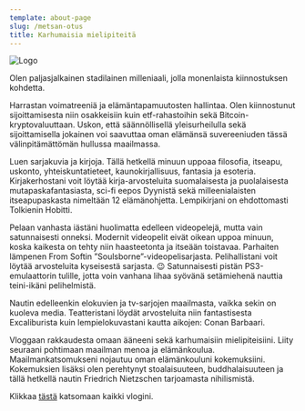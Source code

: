 ```yaml
---
template: about-page
slug: /metsan-otus
title: Karhumaisia mielipiteitä
---
```

![Logo](/assets/MetsanOtusLogo_Cover.png)

Olen paljasjalkainen stadilainen milleniaali, jolla monenlaista kiinnostuksen kohdetta. 

Harrastan voimatreeniä ja elämäntapamuutosten hallintaa. Olen kiinnostunut sijoittamisesta niin osakkeisiin kuin etf-rahastoihin sekä Bitcoin-kryptovaluuttaan.  Uskon, että säännöllisellä yleisurheilulla sekä sijoittamisella jokainen voi saavuttaa oman elämänsä suvereeniuden tässä välinpitämättömän hullussa maailmassa.

Luen sarjakuvia ja kirjoja. Tällä hetkellä minuun uppoaa filosofia, itseapu, uskonto, yhteiskuntatieteet, kaunokirjallisuus, fantasia ja esoteria.  Kirjakerhostani voit löytää kirja-arvosteluita suomalaisesta ja puolalaisesta mutapaskafantasiasta, sci-fi eepos Dyynistä sekä milleenialaisten itseapupaskasta nimeltään 12 elämänohjetta.  Lempikirjani on ehdottomasti Tolkienin Hobitti.

Pelaan vanhasta iästäni huolimatta edelleen videopelejä, mutta vain satunnaisesti onneksi. Modernit videopelit eivät oikean uppoa minuun, koska kaikesta on tehty niin haasteetonta ja itseään toistavaa. Parhaiten lämpenen From Softin ”Soulsborne”-videopelisarjasta. Pelihallistani voit löytää arvosteluita kyseisestä sarjasta. 😉 Satunnaisesti pistän PS3-emulaattorin tulille, jotta voin vanhana lihaa syövänä setämiehenä nauttia teini-ikäni pelihelmistä.

Nautin edelleenkin elokuvien ja tv-sarjojen maailmasta, vaikka sekin on kuoleva media. Teatteristani löydät arvosteluita niin fantastisesta Excaliburista kuin lempielokuvastani kautta aikojen: Conan Barbaari.

Vloggaan rakkaudesta omaan ääneeni sekä karhumaisiin mielipiteisiini. Liity seuraani pohtimaan maailman menoa ja elämänkoulua. Maailmankatsomukseni nojautuu oman elämänkouluni kokemuksiini. Kokemuksien lisäksi olen perehtynyt stoalaisuuteen, buddhalaisuuteen ja tällä hetkellä nautin Friedrich Nietzschen tarjoamasta nihilismistä.

Klikkaa [tästä](/vlogi) katsomaan kaikki vlogini.